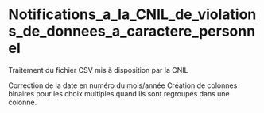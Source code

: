 # Notifications_a_la_CNIL_de_violations_de_donnees_a_caractere_personnel
Traitement du fichier CSV mis à disposition par la CNIL

Correction de la date en numéro du mois/année
Création de colonnes binaires pour les choix multiples quand ils sont regroupés dans une colonne.
